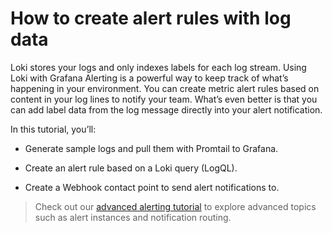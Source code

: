 # How to create alert rules with log data

Loki stores your logs and only indexes labels for each log stream. Using Loki with Grafana Alerting is a powerful way to keep track of what’s happening in your environment. You can create metric alert rules based on content in your log lines to notify your team. What’s even better is that you can add label data from the log message directly into your alert notification.

In this tutorial, you’ll:

- Generate sample logs and pull them with Promtail to Grafana.

- Create an alert rule based on a Loki query (LogQL).

- Create a Webhook contact point to send alert notifications to.

> Check out our [advanced alerting tutorial](https://grafana.com/tutorials/alerting-get-started-pt2/) to explore advanced topics such as alert instances and notification routing.
